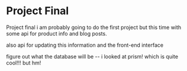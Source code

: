# Project Final

Project final i am probably going to do the first project but this time with some api for product info and blog posts.

also api for updating this information and the front-end interface

figure out what the database will be -- i looked at prism! which is quite cool!!! but hm!

